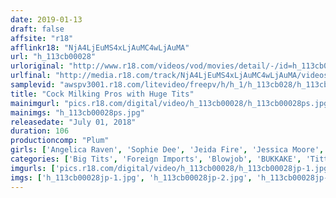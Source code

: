 ```yaml
---
date: 2019-01-13
draft: false
affsite: "r18"
afflinkr18: "NjA4LjEuMS4xLjAuMC4wLjAuMA"
url: "h_113cb00028"
urloriginal: "http://www.r18.com/videos/vod/movies/detail/-/id=h_113cb00028"
urlfinal: "http://media.r18.com/track/NjA4LjEuMS4xLjAuMC4wLjAuMA/videos/vod/movies/detail/-/id=h_113cb00028"
samplevid: "awspv3001.r18.com/litevideo/freepv/h/h_1/h_113cb028/h_113cb028_dmb_w.mp4"
title: "Cock Milking Pros with Huge Tits"
mainimgurl: "pics.r18.com/digital/video/h_113cb00028/h_113cb00028ps.jpg"
mainimgs: "h_113cb00028ps.jpg"
releasedate: "July 01, 2018"
duration: 106
productioncomp: "Plum"
girls: ['Angelica Raven', 'Sophie Dee', 'Jeida Fire', 'Jessica Moore', 'Alanah Rae', 'Hailey James', 'Sierra Skye']
categories: ['Big Tits', 'Foreign Imports', 'Blowjob', 'BUKKAKE', 'Titty Fuck']
imgurls: ['pics.r18.com/digital/video/h_113cb00028/h_113cb00028jp-1.jpg', 'pics.r18.com/digital/video/h_113cb00028/h_113cb00028jp-2.jpg', 'pics.r18.com/digital/video/h_113cb00028/h_113cb00028jp-3.jpg', 'pics.r18.com/digital/video/h_113cb00028/h_113cb00028jp-4.jpg', 'pics.r18.com/digital/video/h_113cb00028/h_113cb00028jp-5.jpg', 'pics.r18.com/digital/video/h_113cb00028/h_113cb00028jp-6.jpg', 'pics.r18.com/digital/video/h_113cb00028/h_113cb00028jp-7.jpg', 'pics.r18.com/digital/video/h_113cb00028/h_113cb00028jp-8.jpg', 'pics.r18.com/digital/video/h_113cb00028/h_113cb00028jp-9.jpg', 'pics.r18.com/digital/video/h_113cb00028/h_113cb00028jp-10.jpg', 'pics.r18.com/digital/video/h_113cb00028/h_113cb00028jp-11.jpg', 'pics.r18.com/digital/video/h_113cb00028/h_113cb00028jp-12.jpg', 'pics.r18.com/digital/video/h_113cb00028/h_113cb00028jp-13.jpg', 'pics.r18.com/digital/video/h_113cb00028/h_113cb00028jp-14.jpg', 'pics.r18.com/digital/video/h_113cb00028/h_113cb00028jp-15.jpg', 'pics.r18.com/digital/video/h_113cb00028/h_113cb00028jp-16.jpg', 'pics.r18.com/digital/video/h_113cb00028/h_113cb00028jp-17.jpg', 'pics.r18.com/digital/video/h_113cb00028/h_113cb00028jp-18.jpg', 'pics.r18.com/digital/video/h_113cb00028/h_113cb00028jp-19.jpg', 'pics.r18.com/digital/video/h_113cb00028/h_113cb00028jp-20.jpg']
imgs: ['h_113cb00028jp-1.jpg', 'h_113cb00028jp-2.jpg', 'h_113cb00028jp-3.jpg', 'h_113cb00028jp-4.jpg', 'h_113cb00028jp-5.jpg', 'h_113cb00028jp-6.jpg', 'h_113cb00028jp-7.jpg', 'h_113cb00028jp-8.jpg', 'h_113cb00028jp-9.jpg', 'h_113cb00028jp-10.jpg', 'h_113cb00028jp-11.jpg', 'h_113cb00028jp-12.jpg', 'h_113cb00028jp-13.jpg', 'h_113cb00028jp-14.jpg', 'h_113cb00028jp-15.jpg', 'h_113cb00028jp-16.jpg', 'h_113cb00028jp-17.jpg', 'h_113cb00028jp-18.jpg', 'h_113cb00028jp-19.jpg', 'h_113cb00028jp-20.jpg']
---
```

